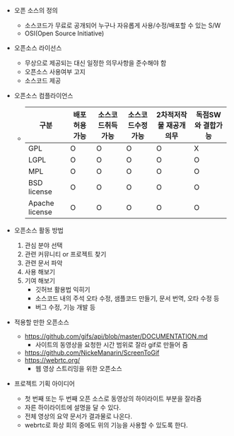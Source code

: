 * 오픈 소스의 정의

  * 소스코드가 무료로 공개되어 누구나 자유롭게 사용/수정/배포할 수 있는 S/W
  * OSI(Open Source Initiative)

* 오픈소스 라이선스

  * 무상으로 제공되는 대신 일정한 의무사항을 준수해야 함
  * 오픈소스 사용여부 고지
  * 소스코드 제공

* 오픈소스 컴플라이언스

  * | 구분 | 배포 허용가능 | 소스코드취득가능 | 소스코드수정가능 | 2차적저작물 재공개 의무 | 독점SW와 결합가능 |
    | ---- | ------------- | ---------------- | ---------------- | ----------------------- | ----------------- |
    | GPL  | O             | O                | O                | O                       | X                 |
    | LGPL | O    | O    | O    | O    | O    |
    | MPL | O    | O    | O    | O    | O    |
    | BSD license | O    | O    | O    | O    | O    |
    | Apache license | O    | O    | O    | O    | O    |
    
  
* 오픈소스 활동 방법

  1. 관심 분야 선택
  2. 관련 커뮤니티 or 프로젝트 찾기
  3. 관련 문서 파악
  4. 사용 해보기
  5. 기여 해보기
     * 깃허브 활용법 익히기
     * 소스코드 내의 주석 오타 수정, 샘플코드 만들기, 문서 번역, 오타 수정 등
     * 버그 수정, 기능 개발 등



* 적용할 만한 오픈소스
  * https://github.com/gifs/api/blob/master/DOCUMENTATION.md
    * 사이트의 동영상을 요청한 시간 범위로 잘라 gif로 만들어 줌
  * https://github.com/NickeManarin/ScreenToGif
  * https://webrtc.org/
    * 웹 영상 스트리밍을 위한 오픈소스



* 프로젝트 기획 아이디어
  * 첫 번째 또는 두 번째 오픈 소스로 동영상의 하이라이트 부분을 잘라줌
  * 자른 하이라이트에 설명을 달 수 있다.
  * 전체 영상의 요약 문서가 결과물로 나온다.
  * webrtc로 화상 회의 중에도 위의 기능을 사용할 수 있도록 한다.

